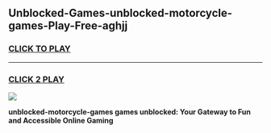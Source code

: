 
## Unblocked-Games-unblocked-motorcycle-games-Play-Free-aghjj
<h3>
<a href="https://premium76.site?title=unblocked-motorcycle-games&ref=21A">CLICK TO PLAY</a></h3>
<hr>

<h3>
<a href="https://premium76.site?title=unblocked-motorcycle-games&ref=21A">CLICK 2 PLAY</a>
  
</h3>

<a href="https://premium76.site?title=unblocked-motorcycle-games&ref=21A"><img src="https://clearcache.store/games.png"></a>


**unblocked-motorcycle-games games unblocked: Your Gateway to Fun and Accessible Online Gaming**
